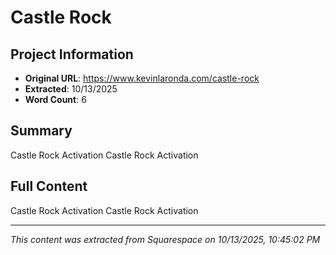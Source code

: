 # Castle Rock

## Project Information

- **Original URL**: https://www.kevinlaronda.com/castle-rock
- **Extracted**: 10/13/2025
- **Word Count**: 6

## Summary

Castle Rock Activation Castle Rock Activation

## Full Content

Castle Rock Activation Castle Rock Activation

---

*This content was extracted from Squarespace on 10/13/2025, 10:45:02 PM*
